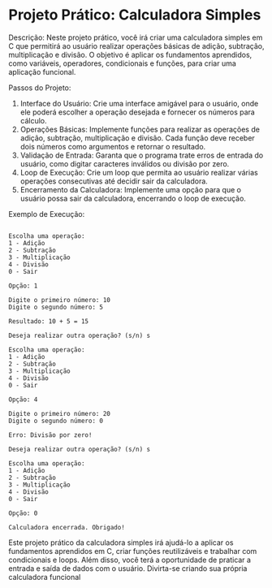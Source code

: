 # Projeto Prático: Calculadora Simples

Descrição:
Neste projeto prático, você irá criar uma calculadora simples em C que permitirá ao usuário realizar operações básicas de adição, subtração, multiplicação e divisão. O objetivo é aplicar os fundamentos aprendidos, como variáveis, operadores, condicionais e funções, para criar uma aplicação funcional.

Passos do Projeto:

1. Interface do Usuário: Crie uma interface amigável para o usuário, onde ele poderá escolher a operação desejada e fornecer os números para cálculo.
2. Operações Básicas: Implemente funções para realizar as operações de adição, subtração, multiplicação e divisão. Cada função deve receber dois números como argumentos e retornar o resultado.
3. Validação de Entrada: Garanta que o programa trate erros de entrada do usuário, como digitar caracteres inválidos ou divisão por zero.
4. Loop de Execução: Crie um loop que permita ao usuário realizar várias operações consecutivas até decidir sair da calculadora.
5. Encerramento da Calculadora: Implemente uma opção para que o usuário possa sair da calculadora, encerrando o loop de execução.

Exemplo de Execução:

``` Bem-vindo(a) à Calculadora Simples!

Escolha uma operação:
1 - Adição
2 - Subtração
3 - Multiplicação
4 - Divisão
0 - Sair

Opção: 1

Digite o primeiro número: 10
Digite o segundo número: 5

Resultado: 10 + 5 = 15

Deseja realizar outra operação? (s/n) s

Escolha uma operação:
1 - Adição
2 - Subtração
3 - Multiplicação
4 - Divisão
0 - Sair

Opção: 4

Digite o primeiro número: 20
Digite o segundo número: 0

Erro: Divisão por zero!

Deseja realizar outra operação? (s/n) s

Escolha uma operação:
1 - Adição
2 - Subtração
3 - Multiplicação
4 - Divisão
0 - Sair

Opção: 0

Calculadora encerrada. Obrigado!
```

Este projeto prático da calculadora simples irá ajudá-lo a aplicar os fundamentos aprendidos em C, criar funções reutilizáveis e trabalhar com condicionais e loops. Além disso, você terá a oportunidade de praticar a entrada e saída de dados com o usuário. Divirta-se criando sua própria calculadora funcional
